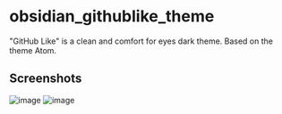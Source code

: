 # obsidian_githublike_theme
"GitHub Like" is a clean and comfort for eyes dark theme. Based on the theme Atom. 
## Screenshots
![image](https://user-images.githubusercontent.com/42143402/119008800-2793d000-b99b-11eb-841e-73712b2a6e2d.png)
![image](https://user-images.githubusercontent.com/42143402/119008817-2bbfed80-b99b-11eb-9f73-691993d6d031.png)

